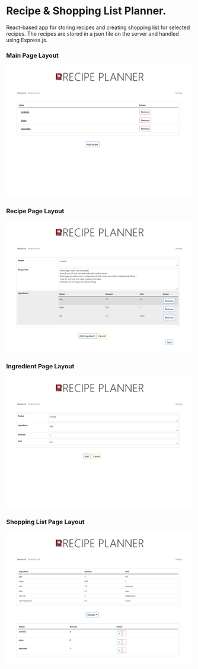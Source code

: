 # Recipe & Shopping List Planner.
React-based app for storing recipes and creating shopping list for selected recipes. 
The recipes are stored in a json file on the server and handled using Express.js.

### Main Page Layout
![Main page](https://github.com/mkaniukk/recipe-planner/blob/main/img/main-page.png)

### Recipe Page Layout
![Recipe page](https://github.com/mkaniukk/recipe-planner/blob/main/img/recipe-page.png)

### Ingredient Page Layout
![Ingredient page](https://github.com/mkaniukk/recipe-planner/blob/main/img/ingredient-page.png)

### Shopping List Page Layout
![Shopping List page](https://github.com/mkaniukk/recipe-planner/blob/main/img/shopping-list-page.png)

